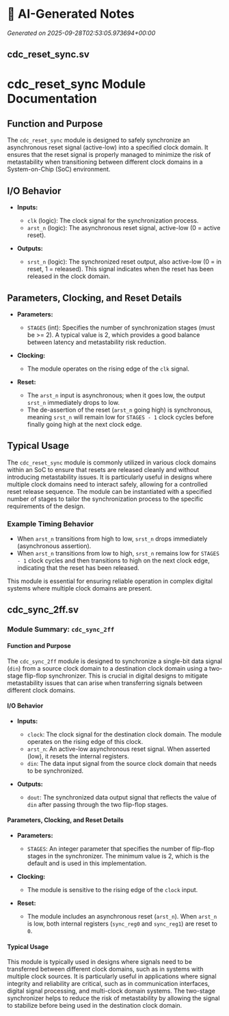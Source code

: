 # 🤖 AI-Generated Notes

_Generated on 2025-09-28T02:53:05.973694+00:00_

## cdc_reset_sync.sv

# cdc_reset_sync Module Documentation

## Function and Purpose
The `cdc_reset_sync` module is designed to safely synchronize an asynchronous reset signal (active-low) into a specified clock domain. It ensures that the reset signal is properly managed to minimize the risk of metastability when transitioning between different clock domains in a System-on-Chip (SoC) environment.

## I/O Behavior
- **Inputs:**
  - `clk` (logic): The clock signal for the synchronization process.
  - `arst_n` (logic): The asynchronous reset signal, active-low (0 = active reset).
  
- **Outputs:**
  - `srst_n` (logic): The synchronized reset output, also active-low (0 = in reset, 1 = released). This signal indicates when the reset has been released in the clock domain.

## Parameters, Clocking, and Reset Details
- **Parameters:**
  - `STAGES` (int): Specifies the number of synchronization stages (must be >= 2). A typical value is 2, which provides a good balance between latency and metastability risk reduction.

- **Clocking:**
  - The module operates on the rising edge of the `clk` signal.

- **Reset:**
  - The `arst_n` input is asynchronous; when it goes low, the output `srst_n` immediately drops to low.
  - The de-assertion of the reset (`arst_n` going high) is synchronous, meaning `srst_n` will remain low for `STAGES - 1` clock cycles before finally going high at the next clock edge.

## Typical Usage
The `cdc_reset_sync` module is commonly utilized in various clock domains within an SoC to ensure that resets are released cleanly and without introducing metastability issues. It is particularly useful in designs where multiple clock domains need to interact safely, allowing for a controlled reset release sequence. The module can be instantiated with a specified number of stages to tailor the synchronization process to the specific requirements of the design. 

### Example Timing Behavior
- When `arst_n` transitions from high to low, `srst_n` drops immediately (asynchronous assertion).
- When `arst_n` transitions from low to high, `srst_n` remains low for `STAGES - 1` clock cycles and then transitions to high on the next clock edge, indicating that the reset has been released. 

This module is essential for ensuring reliable operation in complex digital systems where multiple clock domains are present.

## cdc_sync_2ff.sv

### Module Summary: `cdc_sync_2ff`

#### Function and Purpose
The `cdc_sync_2ff` module is designed to synchronize a single-bit data signal (`din`) from a source clock domain to a destination clock domain using a two-stage flip-flop synchronizer. This is crucial in digital designs to mitigate metastability issues that can arise when transferring signals between different clock domains.

#### I/O Behavior
- **Inputs:**
  - `clock`: The clock signal for the destination clock domain. The module operates on the rising edge of this clock.
  - `arst_n`: An active-low asynchronous reset signal. When asserted (low), it resets the internal registers.
  - `din`: The data input signal from the source clock domain that needs to be synchronized.

- **Outputs:**
  - `dout`: The synchronized data output signal that reflects the value of `din` after passing through the two flip-flop stages.

#### Parameters, Clocking, and Reset Details
- **Parameters:**
  - `STAGES`: An integer parameter that specifies the number of flip-flop stages in the synchronizer. The minimum value is 2, which is the default and is used in this implementation.

- **Clocking:**
  - The module is sensitive to the rising edge of the `clock` input.

- **Reset:**
  - The module includes an asynchronous reset (`arst_n`). When `arst_n` is low, both internal registers (`sync_reg0` and `sync_reg1`) are reset to `0`.

#### Typical Usage
This module is typically used in designs where signals need to be transferred between different clock domains, such as in systems with multiple clock sources. It is particularly useful in applications where signal integrity and reliability are critical, such as in communication interfaces, digital signal processing, and multi-clock domain systems. The two-stage synchronizer helps to reduce the risk of metastability by allowing the signal to stabilize before being used in the destination clock domain.

